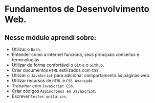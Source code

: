 # Fundamentos de Desenvolvimento Web.

## Nesse módulo aprendi sobre:

* Utilizar o `Bash`.
* Entender como a internet funciona, seus principais conceitos e terminologias.
* Utilizar de forma confortável o `Git` e o `Github`.
* Criar documentos `HTML` estilizados com `CSS`.
* Utilizar o `JavaScript` para adicionar comportamento às páginas web.
* Utilizar recursos de `HTML` e `CSS Avançado`.
* Trabalhar com `JavaScript ES6`.
* Criar códigos `Assíncronos em JavaScript`.
* Escrever `testes unitários`.


